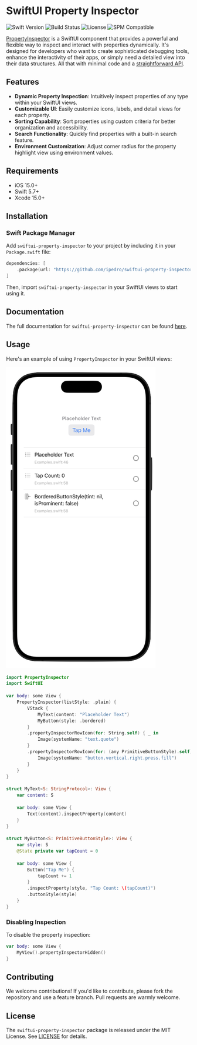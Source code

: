 # SwiftUI Property Inspector

![Swift Version](https://img.shields.io/badge/swift-5.7-orange.svg)
![Build Status](https://img.shields.io/badge/build-passing-brightgreen.svg)
![License](https://img.shields.io/badge/License-MIT-blue.svg)
![SPM Compatible](https://img.shields.io/badge/Swift_Package_Manager-compatible-brightgreen.svg)

[PropertyInspector](https://ipedro.github.io/swiftui-property-inspector/documentation/propertyinspector/propertyinspector) is a SwiftUI component that provides a powerful and flexible way to inspect and interact with properties dynamically. It's designed for developers who want to create sophisticated debugging tools, enhance the interactivity of their apps, or simply need a detailed view into their data structures. All that with minimal code and a [straightforward API](https://ipedro.github.io/swiftui-property-inspector/documentation/propertyinspector/swiftui/view).

## Features

- **Dynamic Property Inspection**: Intuitively inspect properties of any type within your SwiftUI views.
- **Customizable UI**: Easily customize icons, labels, and detail views for each property.
- **Sorting Capability**: Sort properties using custom criteria for better organization and accessibility.
- **Search Functionality**: Quickly find properties with a built-in search feature.
- **Environment Customization**: Adjust corner radius for the property highlight view using environment values.

## Requirements

- iOS 15.0+
- Swift 5.7+
- Xcode 15.0+

## Installation

### Swift Package Manager

Add `swiftui-property-inspector` to your project by including it in your `Package.swift` file:

```swift
dependencies: [
    .package(url: "https://github.com/ipedro/swiftui-property-inspector", .upToNextMajor(from: "1.0.0"))
]
```

Then, import `swiftui-property-inspector` in your SwiftUI views to start using it.

## Documentation

The full documentation for `swiftui-property-inspector` can be found [here](https://ipedro.github.io/swiftui-property-inspector/documentation/propertyinspector/).

## Usage

Here's an example of using `PropertyInspector` in your SwiftUI views:

![SwiftUI PropertyInspector plain list style example](Docs/swiftui-property-inspector-plain-list-example.png)

```swift
import PropertyInspector
import SwiftUI

var body: some View {
    PropertyInspector(listStyle: .plain) {
        VStack {
            MyText(content: "Placeholder Text")
            MyButton(style: .bordered)
        }
        .propertyInspectorRowIcon(for: String.self) { _ in
            Image(systemName: "text.quote")
        }
        .propertyInspectorRowIcon(for: (any PrimitiveButtonStyle).self) { _ in
            Image(systemName: "button.vertical.right.press.fill")
        }
    }
}

struct MyText<S: StringProtocol>: View {
    var content: S

    var body: some View {
        Text(content).inspectProperty(content)
    }
}

struct MyButton<S: PrimitiveButtonStyle>: View {
    var style: S
    @State private var tapCount = 0

    var body: some View {
        Button("Tap Me") {
            tapCount += 1
        }
        .inspectProperty(style, "Tap Count: \(tapCount)")
        .buttonStyle(style)
    }
}

```

### Disabling Inspection

To disable the property inspection:

```swift
var body: some View {
    MyView().propertyInspectorHidden()
}
```

## Contributing

We welcome contributions! If you'd like to contribute, please fork the repository and use a feature branch. Pull requests are warmly welcome.

## License

The `swiftui-property-inspector` package is released under the MIT License. See [LICENSE](LICENSE) for details.
